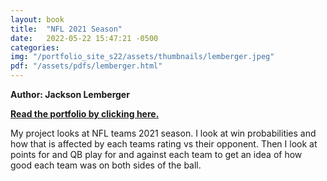 ```yaml
---
layout: book
title:  "NFL 2021 Season"
date:   2022-05-22 15:47:21 -0500
categories:
img: "/portfolio_site_s22/assets/thumbnails/lemberger.jpeg"
pdf: "/assets/pdfs/lemberger.html"
---
```


<b>Author: Jackson Lemberger</b>

<b><a href="{{ page.pdf | relative_url }}">Read the portfolio by clicking here.</a></b>

My project looks at NFL teams 2021 season. I look at win probabilities and how
that is affected by each teams rating vs their opponent. Then I look at points
for and QB play for and against each team to get an idea of how good each team
was on both sides of the ball.

[jekyll-docs]: https://jekyllrb.com/docs/home
[jekyll-gh]:   https://github.com/jekyll/jekyll
[jekyll-talk]: https://talk.jekyllrb.com/
